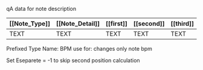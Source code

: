 qA data for note description

| [[Note_Type]] | [[Note_Detail]] | [[first]] | [[second]] | [[third]] | [[bar]] | [[beat]] | [[separate]] | [[Ebar]] | [[Ebeat]] | [[Eseparate]] |
| ------------- | --------------- | --------- | ---------- | --------- | ------- | -------- | ------------ | -------- | --------- | ------------- |
| TEXT          | TEXT            | TEXT      | TEXT       | TEXT      | long    | long     | long         | long     | long      | long          |
Prefixed Type Name: BPM
use for: changes only note bpm

Set Eseparete = -1 to skip second position calculation
